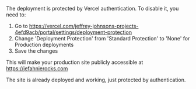 The deployment is protected by Vercel authentication. To disable it, you need to:

1. Go to https://vercel.com/jeffrey-johnsons-projects-4efd9acb/portal/settings/deployment-protection
2. Change 'Deployment Protection' from 'Standard Protection' to 'None' for Production deployments
3. Save the changes

This will make your production site publicly accessible at https://jefahnierocks.com

The site is already deployed and working, just protected by authentication.
